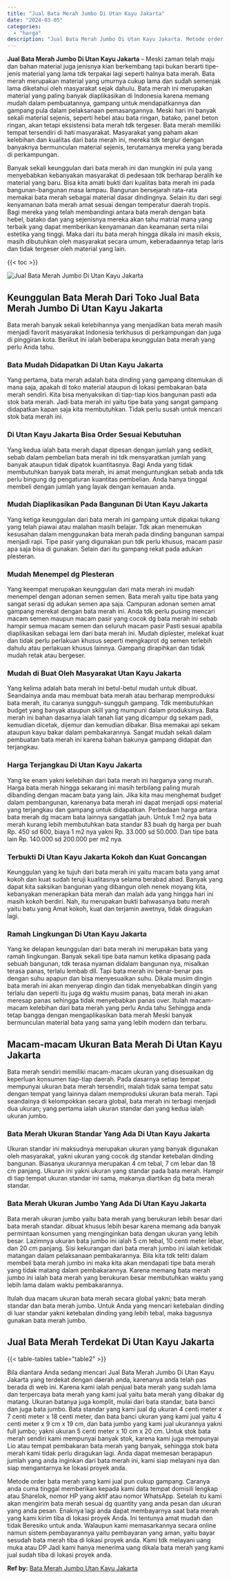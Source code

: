 ```yaml
---
title: "Jual Bata Merah Jumbo Di Utan Kayu Jakarta"
date: "2024-03-05"
categories: 
  - "harga"
description: "Jual Bata Merah Jumbo Di Utan Kayu Jakarta. Metode order bata merah yang kami jual pun cukup gampang. Caranya anda cuma tinggal memberikan kepada kami data t..."
---
```


**Jual Bata Merah Jumbo Di Utan Kayu Jakarta** – Meski zaman telah maju dan bahan material juga jenisnya kian berkembang tapi bukan berarti tipe-jenis material yang lama tdk terpakai lagi seperti halnya bata merah. Bata merah merupakan material yang umurnya cukup lama dan sudah semenjak lama diketahui oleh masyarakat sejak dahulu. Bata merah ini merupakan material yang paling banyak diaplikasikan di Indonesia karena memang mudah dalam pembuatannya, gampang untuk mendapatkannya dan gampang pula dalam pelaksanaan pemasangannya. Meski hari ini banyak sekali material sejenis, seperti hebel atau bata ringan, batako, panel beton ringan, akan tetapi eksistensi bata merah tdk tergeser. Bata merah memiliki tempat tersendiri di hati masyarakat. Masyarakat yang paham akan kelebihan dan kualitas dari bata merah ini, mereka tdk tergiur dengan banyaknya bermunculan material sejenis, terutamanya mereka yang berada di perkampungan.

Banyak sekali keunggulan dari bata merah ini dan mungkin ini pula yang menyebabkan kebanyakan masyarakat di pedesaan tdk berharap beralih ke material yang baru. Bisa kita amati bukti dari kualitas bata merah ini pada bangunan-bangunan masa lampau. Bangunan bersejarah rata-rata memakai bata merah sebagai material dasar dindingnya. Selain itu dari segi kenyamanan bata merah amat sesuai dengan temperatur daerah tropis. Bagi mereka yang telah membandingi antara bata merah dengan bata hebel, batako dan yang sejenisnya mereka akan tahu matrial mana yang terbaik yang dapat memberikan kenyamanan dan keamanan serta nilai estetika yang tinggi. Maka dari itu bata merah hingga dikala ini masih eksis, masih dibutuhkan oleh masyarakat secara umum, keberadaannya tetap laris dan tidak tergeser oleh material yang lain.

{{< toc >}}

![Jual Bata Merah Jumbo Di Utan Kayu Jakarta](/images/jual-bata-merah-12.png)

## Keunggulan Bata Merah Dari Toko Jual Bata Merah Jumbo Di Utan Kayu Jakarta

Bata merah banyak sekali kelebihannya yang menjadikan bata merah masih menjadi favorit masyarakat Indonesia terkhusus di perkampungan dan juga di pinggiran kota. Berikut ini ialah beberapa keunggulan bata merah yang perlu Anda tahu.

### Bata Mudah Didapatkan Di Utan Kayu Jakarta

Yang pertama, bata merah adalah bata dinding yang gampang ditemukan di mana saja, apakah di toko material ataupun di lokasi pembakaran bata merah sendiri. Kita bisa menyaksikan di tiap-tiap kios bangunan pasti ada stok bata merah. Jadi bata merah ini yaitu tipe bata yang sangat gampang didapatkan kapan saja kita membutuhkan. Tidak perlu susah untuk mencari stok bata merah ini.

### Di Utan Kayu Jakarta Bisa Order Sesuai Kebutuhan

Yang kedua ialah bata merah dapat dipesan dengan jumlah yang sedikit, sebab dalam pembelian bata merah ini tdk mensyaratkan jumlah yang banyak ataupun tidak dipatok kuantitasnya. Bagi Anda yang tidak membutuhkan banyak bata merah, ini amat menguntungkan sebab anda tdk perlu bingung dg pengaturan kuantitas pembelian. Anda hanya tinggal membeli dengan jumlah yang layak dengan kemauan anda.

### Mudah Diaplikasikan Pada Bangunan Di Utan Kayu Jakarta

Yang ketiga keunggulan dari bata merah ini gampang untuk dipakai tukang yang telah piawai atau malahan masih belajar. Tdk akan menemukan kesusahan dalam menggunakan bata merah pada dinding bangunan sampai menjadi rapi. Tipe pasir yang digunakan pun tdk perlu khusus, macam pasir apa saja bisa di gunakan. Selain dari itu gampang rekat pada adukan plesteran.

### Mudah Menempel dg Plesteran

Yang keempat merupakan keunggulan dari mata merah ini mudah menempel dengan adonan semen semen. Bata merah yaitu tipe bata yang sangat serasi dg adukan semen apa saja. Campuran adonan semen amat gampang merekat dengan bata merah ini. Anda tdk perlu pusing mencari macam semen maupun macam pasir yang cocok dg bata merah ini sebab hampir semua macam semen dan seluruh macam pasir Pasti sesuai apabila diaplikasikan sebagai lem dari bata merah ini. Mudah diplester, melekat kuat dan tidak perlu perlakuan khusus seperti mengkaprot dg semen terlebih dahulu atau perlakuan khusus lainnya. Gampang dirapihkan dan tidak mudah retak atau bergeser.

### Mudah di Buat Oleh Masyarakat Utan Kayu Jakarta

Yang kelima adalah bata merah ini betul-betul mudah untuk dibuat. Seandainya anda mau membuat bata merah atau berharap memproduksi bata merah, itu caranya sungguh-sungguh gampang. Tdk membutuhkan budget yang banyak ataupun skill yang mumpuni dalam produksinya. Bata merah ini bahan dasarnya ialah tanah liat yang dicampur dg sekam padi, kemudian dicetak, dijemur dan kemudian dibakar. Bisa memakai api sekam ataupun kayu bakar dalam pembakarannya. Sangat mudah sekali dalam pembuatan bata merah ini karena bahan bakunya gampang didapat dan terjangkau.

### Harga Terjangkau Di Utan Kayu Jakarta

Yang ke enam yakni kelebihan dari bata merah ini harganya yang murah. Harga bata merah hingga sekarang ini masih terbilang paling murah dibanding dengan macam bata yang lain. Jika kita mau menghemat budget dalam pembangunan, karenanya bata merah ini dapat menjadi opsi material yang terjangkau dan gampang untuk didapatkan. Perbedaan harga antara bata merah dg macam bata lainnya sangatlah jauh. Untuk 1 m2 nya bata merah kurang lebih membutuhkan bata standar 83 buah dg harga per buah Rp. 450 sd 600, biaya 1 m2 nya yakni Rp. 33.000 sd 50.000. Dan tipe bata lain Rp. 140.000 sd 200.000 per m2 nya.

### Terbukti Di Utan Kayu Jakarta Kokoh dan Kuat Goncangan

Keunggulan yang ke tujuh dari bata merah ini yaitu macam bata yang amat kokoh dan kuat sudah teruji kualitasnya selama berabad abad. Banyak yang dapat kita saksikan bangunan yang dibangun oleh nenek moyang kita, kebanyakan menerapkan bata merah dan malah ada yang hingga hari ini masih kokoh berdiri. Nah, itu merupakan bukti bahwasanya batu merah yaitu batu yang Amat kokoh, kuat dan terjamin awetnya, tidak diragukan lagi.

### Ramah Lingkungan Di Utan Kayu Jakarta

Yang ke delapan keunggulan dari bata merah ini merupakan bata yang ramah lingkungan. Banyak sekali tipe bata namun ketika dipasang pada sebuah bangunan, tdk terasa nyaman didalam bangunan nya, misalkan terasa panas, terlalu lembab dll. Tapi bata merah ini benar-benar pas dengan suhu apapun dan bisa menyesuaikan suhu. Dikala musim dingin bata merah ini akan menyerap dingin dan tidak menyebabkan dingin yang terlalu dan seperti itu juga dg waktu musim panas, bata merah ini akan meresap panas sehingga tidak menyebabkan panas over. Itulah macam-macam kelebihan dari bata merah yang perlu Anda tahu Sehingga anda tetap bangga dengan mengaplikasikan bata merah Meski banyak bermunculan material bata yang sama yang lebih modern dan terbaru.

## Macam-macam Ukuran Bata Merah Di Utan Kayu Jakarta

Bata merah sendiri memiliki macam-macam ukuran yang disesuaikan dg keperluan konsumen tiap-tiap daerah. Pada dasarnya setiap tempat mempunyai ukuran bata merah tersendiri, malah tidak sama tempat satu dengan tempat yang lainnya dalam memproduksi ukuran bata merah. Tapi seandainya di kelompokkan secara global, bata merah ini terbagi menjadi dua ukuran; yang pertama ialah ukuran standar dan yang kedua ialah ukuran jumbo.

### Bata Merah Ukuran Standar Yang Ada Di Utan Kayu Jakarta

Ukuran standar ini maksudnya merupakan ukuran yang banyak digunakan oleh masyarakat, yakni ukuran yang cocok dg standar ketebalan dinding bangunan. Biasanya ukurannya merupakan 4 cm tebal, 7 cm lebar dan 18 cm panjang. Ukuran ini yakni ukuran yang standar pada bata merah. Hampir di tiap tempat ukuran standar ini sama, makanya diartikan dg bata merah standar.

### Bata Merah Ukuran Jumbo Yang Ada Di Utan Kayu Jakarta

Bata merah ukuran jumbo yaitu bata merah yang berukuran lebih besar dari bata merah standar. dibuat khusus lebih besar karena memang ada banyak permintaan konsumen yang menginginkan bata dengan ukuran yang lebih besar. Lazimnya ukuran bata jumbo ini ialah 5 cm tebal, 10 centi meter lebar, dan 20 cm panjang. Sisi kekurangan dari bata merah jumbo ini ialah ketidak matangan dalam pelaksanaan pembakarannya. Bila kita tdk teliti dalam membeli bata merah jumbo ini maka kita akan mendapati tipe bata merah yang tidak matang dalam pembakarannya. Karena memang bata merah jumbo ini ialah bata merah yang berukuran besar membutuhkan waktu yang lebih lama dalam waktu pembakarannya.

Itulah dua macam ukuran bata merah secara global yakni; bata merah standar dan bata merah jumbo. Untuk Anda yang mencari ketebalan dinding di luar standar yakni ketebalan dinding yang lebih tebal, maka bagusnya gunakan bata merah jumbo.

## Jual Bata Merah Terdekat Di Utan Kayu Jakarta

{{< table-tables table="table2" >}}

Bila diantara Anda sedang mencari Jual Bata Merah Jumbo Di Utan Kayu Jakarta yang terdekat dengan daerah anda, karenanya anda telah pas berada di web ini. Karena kami ialah penjual bata merah yang sudah lama dan terpercaya bata merah yang kami jual yaitu bata merah yang dibakar dg matang. Ukuran batanya juga komplit, mulai dari bata standar, bata banci dan juga bata jumbo. Bata standar yang kami jual dg ukuran 4 centi meter x 7 centi meter x 18 centi meter, dan bata banci ukuran yang kami jual yaitu 4 centi meter x 9 cm x 19 cm, dan bata jumbo yang kami jual ukurannya yakni full jumbo; yakni ukuran 5 centi meter x 10 cm x 20 cm. Untuk stok bata merah sendiri kami mempunyai banyak stok, karena kami juga mempunyai Lio atau tempat pembakaran bata merah yang banyak, sehingga stok bata merah kami tidak perlu diragukan lagi. Anda dapat memesan berapapun jumlah yang anda inginkan dari bata merah ini, kami siap melayani nya dan siap mengantarnya ke lokasi proyek anda.

Metode order bata merah yang kami jual pun cukup gampang. Caranya anda cuma tinggal memberikan kepada kami data tempat domisili lengkap atau Sharelok, nomor HP yang aktif atau nomor WhatsApp. Setelah itu kami akan mengirim bata merah sesuai dg quantity yang anda pesan dan ukuran yang anda pesan. Enaknya lagi anda dapat membayarnya saat bata merah yang kami kirim tiba di lokasi proyek Anda. Ini tentunya amat mudah dan tidak Beresiko untuk anda. Walaupun kami memasarkannya secara online namun sistem pembayarannya yaitu pembayaran yang aman, yaitu bayar sesudah bata merah tiba di lokasi proyek anda. Kami tdk melayani uang muka atau DP Jadi kami hanya menerima uang dikala bata merah yang kami jual sudah tiba di lokasi proyek anda.

**Ref by:** [Bata Merah Jumbo Utan Kayu Jakarta](https://id.wikipedia.org/wiki/Bata)

